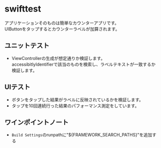 # swifttest

アプリケーションそのものは簡単なカウンターアプリです。  
UIButtonをタップするとカウンターラベルが加算されます。  

## ユニットテスト
- ViewControllerの生成が想定通りか検証します。  
accessibitlyIdentifierで該当のものを検索し、ラベルテキストが一致するか検証します。

## UIテスト
- ボタンをタップした結果がラベルに反映されているかを検証します。
- タップを10回連続行った結果のパフォーマンス測定をしています。

## ワインポイントノート
- `Build Settings`のrunpathに"${FRAMEWORK_SEARCH_PATHS}"を追加する